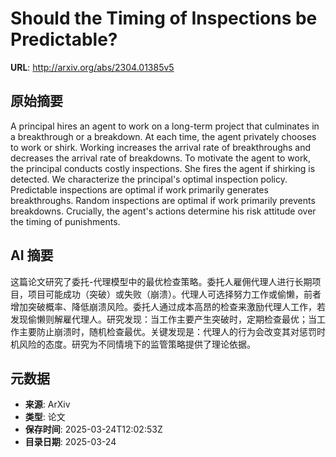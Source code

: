 # Should the Timing of Inspections be Predictable?

**URL**: http://arxiv.org/abs/2304.01385v5

## 原始摘要

A principal hires an agent to work on a long-term project that culminates in
a breakthrough or a breakdown. At each time, the agent privately chooses to
work or shirk. Working increases the arrival rate of breakthroughs and
decreases the arrival rate of breakdowns. To motivate the agent to work, the
principal conducts costly inspections. She fires the agent if shirking is
detected. We characterize the principal's optimal inspection policy.
Predictable inspections are optimal if work primarily generates breakthroughs.
Random inspections are optimal if work primarily prevents breakdowns.
Crucially, the agent's actions determine his risk attitude over the timing of
punishments.


## AI 摘要

这篇论文研究了委托-代理模型中的最优检查策略。委托人雇佣代理人进行长期项目，项目可能成功（突破）或失败（崩溃）。代理人可选择努力工作或偷懒，前者增加突破概率、降低崩溃风险。委托人通过成本高昂的检查来激励代理人工作，若发现偷懒则解雇代理人。研究发现：当工作主要产生突破时，定期检查最优；当工作主要防止崩溃时，随机检查最优。关键发现是：代理人的行为会改变其对惩罚时机风险的态度。研究为不同情境下的监管策略提供了理论依据。

## 元数据

- **来源**: ArXiv
- **类型**: 论文
- **保存时间**: 2025-03-24T12:02:53Z
- **目录日期**: 2025-03-24
